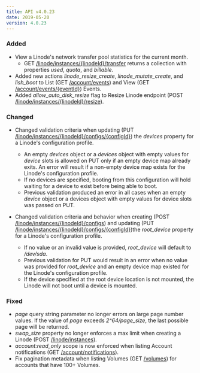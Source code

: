```yaml
---
title: API v4.0.23
date: 2019-05-20
version: 4.0.23
---
```


### Added

- View a Linode's network transfer pool statistics for the current month.
    - GET [/linode/instances/{linodeId}/transfer](https://www.linode.com/docs/api/linode-instances/#network-transfer-view) returns a collection with properties *used*, *quota*, and *billable*.
- Added new actions *linode\_resize\_create*, *linode\_mutate\_create*, and *lish\_boot* to List (GET [/account/events](https://www.linode.com/docs/api/account/#events-list)) and View (GET [/account/events/{eventId}](https://www.linode.com/docs/api/account/#event-view)) Events.
- Added *allow\_auto\_disk\_resize* flag to Resize Linode endpoint (POST [/linode/instances/{linodeId}/resize](https://www.linode.com/docs/api/linode-instances/#linode-resize)).

### Changed

- Changed validation criteria when updating (PUT [/linode/instances/{linodeId}/configs/{configId}](https://www.linode.com/docs/api/linode-instances/#configuration-profile-update)) the *devices* property for a Linode's configuration profile.

    - An empty *devices* object or a *devices* object with empty values for *device* slots is allowed on PUT only if an empty device map already exits. An error will result if a non-empty device map exists for the Linode's configuration profile.
    - If no devices are specified, booting from this configuration will hold waiting for a device to exist before being able to boot.
    - Previous validation produced an error in all cases when an empty *device* object or a devices object with empty values for device slots was passed on PUT.
- Changed validation criteria and behavior when creating (POST [/linode/instances/{linodeId}/configs](https://www.linode.com/docs/api/linode-instances/#configuration-profiles-list)) and updating (PUT [/linode/instances/{linodeId}/configs/{configId}](https://www.linode.com/docs/api/linode-instances/#configuration-profile-update))the *root\_device* property for a Linode's configuration profile.
    - If no value or an invalid value is provided, *root\_device* will default to */dev/sda*.
    - Previous validation for PUT would result in an error when no value was provided for *root\_device* and an empty device map existed for the Linode's configuration profile.
    - If the device specified at the root device location is not mounted, the Linode will not boot until a device is mounted.

### Fixed

- *page* query string parameter no longer errors on large page number values. If the value of *page* exceeds *2^64/page\_size*, the last possible page will be returned.
- *swap\_size* property no longer enforces a max limit when creating a Linode (POST [/linode/instances](https://www.linode.com/docs/api/linode-instances/#linode-create)).
- *account:read\_only* scope is now enforced when listing Account notifications (GET [/account/notifications](https://www.linode.com/docs/api/account/#notifications-list)).
- Fix pagination metadata when listing Volumes (GET [/volumes](https://www.linode.com/docs/api/volumes/#volumes-list)) for accounts that have 100+ Volumes.
